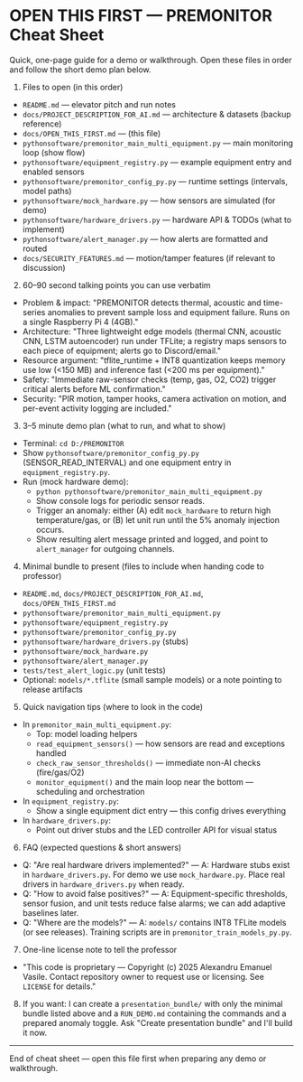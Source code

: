 # OPEN THIS FIRST — PREMONITOR Cheat Sheet

Quick, one-page guide for a demo or walkthrough. Open these files in order and follow the short demo plan below.

1) Files to open (in this order)
- `README.md` — elevator pitch and run notes
- `docs/PROJECT_DESCRIPTION_FOR_AI.md` — architecture & datasets (backup reference)
- `docs/OPEN_THIS_FIRST.md` — (this file)
- `pythonsoftware/premonitor_main_multi_equipment.py` — main monitoring loop (show flow)
- `pythonsoftware/equipment_registry.py` — example equipment entry and enabled sensors
- `pythonsoftware/premonitor_config_py.py` — runtime settings (intervals, model paths)
- `pythonsoftware/mock_hardware.py` — how sensors are simulated (for demo)
- `pythonsoftware/hardware_drivers.py` — hardware API & TODOs (what to implement)
- `pythonsoftware/alert_manager.py` — how alerts are formatted and routed
- `docs/SECURITY_FEATURES.md` — motion/tamper features (if relevant to discussion)

2) 60–90 second talking points you can use verbatim
- Problem & impact: "PREMONITOR detects thermal, acoustic and time-series anomalies to prevent sample loss and equipment failure. Runs on a single Raspberry Pi 4 (4GB)."
- Architecture: "Three lightweight edge models (thermal CNN, acoustic CNN, LSTM autoencoder) run under TFLite; a registry maps sensors to each piece of equipment; alerts go to Discord/email."
- Resource argument: "tflite_runtime + INT8 quantization keeps memory use low (<150 MB) and inference fast (<200 ms per equipment)."
- Safety: "Immediate raw-sensor checks (temp, gas, O2, CO2) trigger critical alerts before ML confirmation."
- Security: "PIR motion, tamper hooks, camera activation on motion, and per-event activity logging are included."

3) 3–5 minute demo plan (what to run, and what to show)
- Terminal: `cd D:/PREMONITOR`
- Show `pythonsoftware/premonitor_config_py.py` (SENSOR_READ_INTERVAL) and one equipment entry in `equipment_registry.py`.
- Run (mock hardware demo):
  - `python pythonsoftware/premonitor_main_multi_equipment.py`
  - Show console logs for periodic sensor reads.
  - Trigger an anomaly: either (A) edit `mock_hardware` to return high temperature/gas, or (B) let unit run until the 5% anomaly injection occurs.
  - Show resulting alert message printed and logged, and point to `alert_manager` for outgoing channels.

4) Minimal bundle to present (files to include when handing code to professor)
- `README.md`, `docs/PROJECT_DESCRIPTION_FOR_AI.md`, `docs/OPEN_THIS_FIRST.md`
- `pythonsoftware/premonitor_main_multi_equipment.py`
- `pythonsoftware/equipment_registry.py`
- `pythonsoftware/premonitor_config_py.py`
- `pythonsoftware/hardware_drivers.py` (stubs)
- `pythonsoftware/mock_hardware.py`
- `pythonsoftware/alert_manager.py`
- `tests/test_alert_logic.py` (unit tests)
- Optional: `models/*.tflite` (small sample models) or a note pointing to release artifacts

5) Quick navigation tips (where to look in the code)
- In `premonitor_main_multi_equipment.py`:
  - Top: model loading helpers
  - `read_equipment_sensors()` — how sensors are read and exceptions handled
  - `check_raw_sensor_thresholds()` — immediate non-AI checks (fire/gas/O2)
  - `monitor_equipment()` and the main loop near the bottom — scheduling and orchestration
- In `equipment_registry.py`:
  - Show a single equipment dict entry — this config drives everything
- In `hardware_drivers.py`:
  - Point out driver stubs and the LED controller API for visual status

6) FAQ (expected questions & short answers)
- Q: "Are real hardware drivers implemented?" — A: Hardware stubs exist in `hardware_drivers.py`. For demo we use `mock_hardware.py`. Place real drivers in `hardware_drivers.py` when ready.
- Q: "How to avoid false positives?" — A: Equipment-specific thresholds, sensor fusion, and unit tests reduce false alarms; we can add adaptive baselines later.
- Q: "Where are the models?" — A: `models/` contains INT8 TFLite models (or see releases). Training scripts are in `premonitor_train_models_py.py`.

7) One-line license note to tell the professor
- "This code is proprietary — Copyright (c) 2025 Alexandru Emanuel Vasile. Contact repository owner to request use or licensing. See `LICENSE` for details."

8) If you want: I can create a `presentation_bundle/` with only the minimal bundle listed above and a `RUN_DEMO.md` containing the commands and a prepared anomaly toggle. Ask "Create presentation bundle" and I'll build it now.

---
End of cheat sheet — open this file first when preparing any demo or walkthrough.
